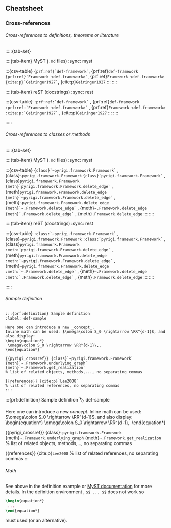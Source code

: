 ## Cheatsheet

### Cross-references


###### Cross-references to definitions, theorems or literature

:::::{tab-set}

::::{tab-item} MyST (`.md` files)
:sync: myst

:::{csv-table}
`` {prf:ref}`def-framework` ``, {prf:ref}`def-framework`
`` {prf:ref}`Framework <def-framework>` ``, {prf:ref}`Framework <def-framework>`
`` {cite:p}`Geiringer1927` ``, {cite:p}`Geiringer1927` 
:::
::::

::::{tab-item} reST  (docstrings)
:sync: rest

:::{csv-table}
`` :prf:ref:`def-framework` `` , {prf:ref}`def-framework`
`` :prf:ref:`Framework <def-framework>` `` , {prf:ref}`Framework <def-framework>`
`` :cite:p:`Geiringer1927` `` , {cite:p}`Geiringer1927`
:::
::::

:::::



###### Cross-references to classes or methods


:::::{tab-set}

::::{tab-item} MyST (`.md` files)
:sync: myst

:::{csv-table}
`` {class}`~pyrigi.framework.Framework` `` , {class}`~pyrigi.framework.Framework`
`` {class}`pyrigi.framework.Framework` `` , {class}`pyrigi.framework.Framework`
`` {meth}`pyrigi.framework.Framework.delete_edge` `` , {meth}`pyrigi.framework.Framework.delete_edge`
`` {meth}`~pyrigi.framework.Framework.delete_edge` `` , {meth}`~pyrigi.framework.Framework.delete_edge`
`` {meth}`~.Framework.delete_edge` `` , {meth}`~.Framework.delete_edge`
`` {meth}`.Framework.delete_edge` `` , {meth}`.Framework.delete_edge`
:::
::::

::::{tab-item} reST  (docstrings)
:sync: rest

:::{csv-table}
`` :class:`~pyrigi.framework.Framework` `` , {class}`~pyrigi.framework.Framework`
`` :class:`pyrigi.framework.Framework` `` , {class}`pyrigi.framework.Framework`
`` :meth:`pyrigi.framework.Framework.delete_edge` `` , {meth}`pyrigi.framework.Framework.delete_edge`
`` :meth:`~pyrigi.framework.Framework.delete_edge` `` , {meth}`~pyrigi.framework.Framework.delete_edge`
`` :meth:`~.Framework.delete_edge` `` , {meth}`~.Framework.delete_edge`
`` :meth:`.Framework.delete_edge` `` , {meth}`.Framework.delete_edge`
:::
::::

:::::


###### Sample definition

````myst
:::{prf:definition} Sample definition
:label: def-sample

Here one can introduce a new _concept_.
Inline math can be used: $\omega\colon S_0 \rightarrow \RR^{d-1}$, and also display:
\begin{equation*}
 \omega\colon S_0 \rightarrow \RR^{d-1}\,.
\end{equation*} 

{{pyrigi_crossref}} {class}`~pyrigi.framework.Framework`
{meth}`~.Framework.underlying_graph`
{meth}`~.Framework.get_realization`
% list of related objects, methods,..., no separating commas

{{references}} {cite:p}`Lee2008`
% list of related references, no separating commas
:::
````

:::{prf:definition} Sample definition
:label: def-sample

Here one can introduce a new _concept_.
Inline math can be used: $\omega\colon S_0 \rightarrow \RR^{d-1}$, and also display:
\begin{equation*}
 \omega\colon S_0 \rightarrow \RR^{d-1}\,.
\end{equation*} 

{{pyrigi_crossref}} {class}`~pyrigi.framework.Framework`
{meth}`~.Framework.underlying_graph`
{meth}`~.Framework.get_realization`
% list of related objects, methods,..., no separating commas

{{references}} {cite:p}`Lee2008`
% list of related references, no separating commas
:::

###### Math

See above in the definition example or [MyST documentation](https://myst-parser.readthedocs.io/en/latest/syntax/math.html) for more details.
In the definition environment , `$$ ... $$` does not work so
````latex
\begin{equation*}
 ...
\end{equation*}
````
must used (or an alternative). 
